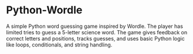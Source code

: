 # Python-Wordle
A simple Python word guessing game inspired by Wordle. The player has limited tries to guess a 5-letter science word. The game gives feedback on correct letters and positions, tracks guesses, and uses basic Python logic like loops, conditionals, and string handling.
